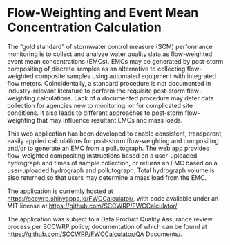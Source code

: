 
# Flow-Weighting and Event Mean Concentration Calculation

<!-- badges: start -->
<!-- badges: end -->

The “gold standard” of stormwater control measure (SCM) performance monitoring is to collect and analyze water quality data as flow-weighted event mean concentrations (EMCs). EMCs may be generated by post-storm compositing of discrete samples as an alternative to collecting flow-weighted composite samples using automated equipment with integrated flow meters. Coincidentally, a standard procedure is not documented in industry-relevant literature to perform the requisite post-storm flow-weighting calculations. Lack of a documented procedure may deter data collection for agencies new to monitoring, or for complicated site conditions. It also leads to different approaches to post-storm flow-weighting that may influence resultant EMCs and mass loads.

This web application has been developed to enable consistent, transparent, easily applied calculations for post-storm flow-weighting and compositing and/or to generate an EMC from a pollutograph. The web app provides flow-weighted compositing instructions based on a user-uploaded hydrograph and times of sample collection, or returns an EMC based on a user-uploaded hydrograph and pollutograph. Total hydrograph volume is also returned so that users may determine a mass load from the EMC.

The application is currently hosted at https://sccwrp.shinyapps.io/FWCCalculator/, with code available under an MIT license at https://github.com/SCCWRP/FWCCalculator/. 

The application was subject to a Data Product Quality Assurance review process per SCCWRP policy; documentation of which can be found at https://github.com/SCCWRP/FWCCalculator/QA Documents/.

